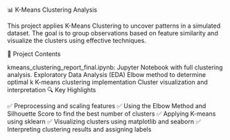 📊 K-Means Clustering Analysis

This project applies K-Means Clustering to uncover patterns in a simulated dataset. 
The goal is to group observations based on feature similarity and visualize the clusters using effective techniques.

📁 Project Contents

kmeans_clustering_report_final.ipynb: Jupyter Notebook with full clustering analysis.
Exploratory Data Analysis (EDA)
Elbow method to determine optimal k
K-means clustering implementation
Cluster visualization and interpretation
🔍 Key Highlights

✅ Preprocessing and scaling features
✅ Using the Elbow Method and Silhouette Score to find the best number of clusters
✅ Applying K-means using sklearn
✅ Visualizing clusters using matplotlib and seaborn
✅ Interpreting clustering results and assigning labels
